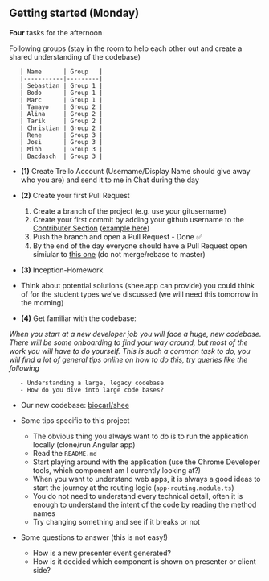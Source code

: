 ## Getting started (Monday)
**Four** tasks for the afternoon

Following groups (stay in the room to help each other out and create a shared understanding of the codebase)

       | Name      | Group   | 
       |-----------|---------|
       | Sebastian | Group 1 | 
       | Bodo      | Group 1 |
       | Marc      | Group 1 | 
       | Tamayo    | Group 2 | 
       | Alina     | Group 2 | 
       | Tarik     | Group 2 | 
       | Christian | Group 2 |
       | Rene      | Group 3 | 
       | Josi      | Group 3 | 
       | Minh      | Group 3 |
       | Bacdasch  | Group 3 | 

- **(1)** Create Trello Account (Username/Display Name should give away who you are) and send it to me in Chat during the day
- **(2)** Create your first Pull Request
  1. Create a branch of the project (e.g. use your gitusername)
  2. Create your first commit by adding your github username to the [Contributer Section](https://github.com/biocarl/vag/blob/main/README.md#contributors) ([example here](https://github.com/biocarl/vag/pull/1/commits/af1e250b5ca85eddb768a689e6a8e083f431c345))
  3. Push the branch and open a Pull Request - Done ✅
  4. By the end of the day everyone should have a Pull Request open simiular to [this one](https://github.com/biocarl/vag/pull/1) (do not merge/rebase to master)

- **(3)** Inception-Homework
- Think about potential solutions (shee.app can provide) you could think of for the student types we've discussed (we will need this tomorrow in the morning)

- **(4)** Get familiar with the codebase:

*When you start at a new developer job you will face a huge, new codebase. There will be some onboarding to find your way around, but most of the work you will have to do yourself. This is such a common task to do, you will find a lot of general tips online on how to do this, try queries like the following*

       - Understanding a large, legacy codebase
       - How do you dive into large code bases?

- Our new codebase: [biocarl/shee](https://github.com/biocarl/shee)

- Some tips specific to this project
  - The obvious thing you always want to do is to run the application locally (clone/run Angular app)
  - Read the `README.md`
  - Start playing around with the application (use the Chrome Developer tools, which component am I currently looking at?)
  - When you want to understand web apps, it is always a good ideas to start the journey at the routing logic (`app-routing.module.ts`)
  - You do not need to understand every technical detail, often it is enough to understand the intent of the code by reading the method names
  - Try changing something and see if it breaks or not
- Some questions to answer (this is not easy!)
  - How is a new presenter event generated?
  - How is it decided which component is shown on presenter or client side? 
